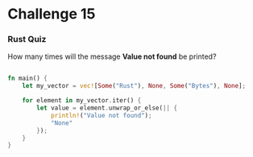 # Challenge 15

### Rust Quiz

How many times will the message **Value not found** be printed?

```rust

fn main() {
    let my_vector = vec![Some("Rust"), None, Some("Bytes"), None];

    for element in my_vector.iter() {
        let value = element.unwrap_or_else(|| {
            println!("Value not found");
            "None"
        });
    }
}

```